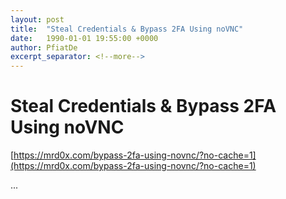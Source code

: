 ```yaml
---
layout: post
title:  "Steal Credentials & Bypass 2FA Using noVNC"
date:   1990-01-01 19:55:00 +0000
author: PfiatDe
excerpt_separator: <!--more-->
---
```


# Steal Credentials & Bypass 2FA Using noVNC
[https://mrd0x.com/bypass-2fa-using-novnc/?no-cache=1](https://mrd0x.com/bypass-2fa-using-novnc/?no-cache=1)

...
<!--more-->
